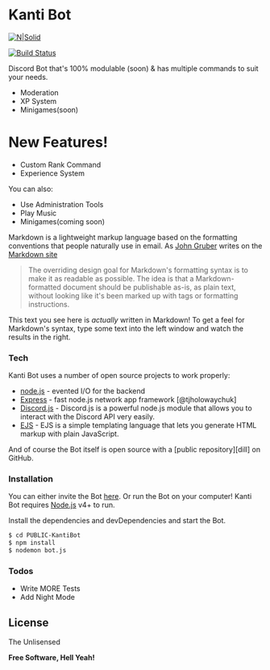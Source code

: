 # Kanti Bot

[![N|Solid](https://cldup.com/dTxpPi9lDf.thumb.png)](https://nodesource.com/products/nsolid)

[![Build Status](https://travis-ci.org/AndyIsCool5463/PUBLIC-KantiBot.svg?branch=master)](https://travis-ci.org/AndyIsCool5463/PUBLIC-KantiBot)

Discord Bot that's 100% modulable (soon) & has multiple commands to suit your needs.
  - Moderation
  - XP System
  - Minigames(soon)

# New Features!

  - Custom Rank Command
  - Experience System


You can also:
  - Use Administration Tools
  - Play Music
  - Minigames(coming soon)

Markdown is a lightweight markup language based on the formatting conventions that people naturally use in email.  As [John Gruber] writes on the [Markdown site][df1]

> The overriding design goal for Markdown's
> formatting syntax is to make it as readable
> as possible. The idea is that a
> Markdown-formatted document should be
> publishable as-is, as plain text, without
> looking like it's been marked up with tags
> or formatting instructions.

This text you see here is *actually* written in Markdown! To get a feel for Markdown's syntax, type some text into the left window and watch the results in the right.

### Tech

Kanti Bot uses a number of open source projects to work properly:

* [node.js] - evented I/O for the backend
* [Express] - fast node.js network app framework [@tjholowaychuk]
* [Discord.js] - Discord.js is a powerful node.js module that allows you to interact with the Discord API very easily.
* [EJS] - EJS is a simple templating language that lets you generate HTML markup with plain JavaScript. 


And of course the Bot itself is open source with a [public repository][dill]
 on GitHub.

### Installation

You can either invite the Bot [here](https://discordapp.com/oauth2/authorize?client_id=505160600100405248&scope=bot&permissions=8). Or run the Bot on your computer!
Kanti Bot requires [Node.js](https://nodejs.org/) v4+ to run.

Install the dependencies and devDependencies and start the Bot.

```sh
$ cd PUBLIC-KantiBot
$ npm install 
$ nodemon bot.js
```

### Todos

 - Write MORE Tests
 - Add Night Mode

License
----

The Unlisensed


**Free Software, Hell Yeah!**

[//]: # (These are reference links used in the body of this note and get stripped out when the markdown processor does its job. There is no need to format nicely because it shouldn't be seen. Thanks SO - http://stackoverflow.com/questions/4823468/store-comments-in-markdown-syntax)


   [me]: <https://github.com/AndyIsCool5463>
   [git-repo-url]: <https://github.com/AndyIsCool5463/PUBLIC-KantiBot.git>
   [john gruber]: <http://daringfireball.net>
   [df1]: <http://daringfireball.net/projects/markdown/>
   [markdown-it]: <https://github.com/markdown-it/markdown-it>
   [Ace Editor]: <http://ace.ajax.org>
   [node.js]: <http://nodejs.org>
   [Express]: <https://expressjs.com/>
   [Discord.js]: <https://discord.js.org/#/>
   [EJS]: <http://ejs.co/>
   [Enmap]: <https://enmap.evie.codes/>


   [PlDb]: <https://github.com/joemccann/dillinger/tree/master/plugins/dropbox/README.md>
   [PlGh]: <https://github.com/joemccann/dillinger/tree/master/plugins/github/README.md>
   [PlGd]: <https://github.com/joemccann/dillinger/tree/master/plugins/googledrive/README.md>
   [PlOd]: <https://github.com/joemccann/dillinger/tree/master/plugins/onedrive/README.md>
   [PlMe]: <https://github.com/joemccann/dillinger/tree/master/plugins/medium/README.md>
   [PlGa]: <https://github.com/RahulHP/dillinger/blob/master/plugins/googleanalytics/README.md>
